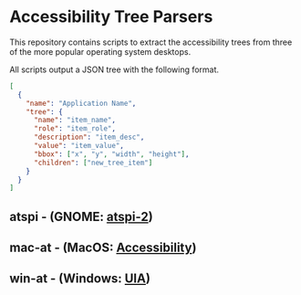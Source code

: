 # Accessibility Tree Parsers

This repository contains scripts to extract the accessibility trees from three of the more popular operating system desktops.

All scripts output a JSON tree with the following format.

```json
[
  {
    "name": "Application Name",
    "tree": {
      "name": "item_name",
      "role": "item_role",
      "description": "item_desc",
      "value": "item_value",
      "bbox": ["x", "y", "width", "height"],
      "children": ["new_tree_item"]
    }
  }
]
```

## atspi - (GNOME: [atspi-2](https://docs.gtk.org/atspi2/))

## mac-at - (MacOS: [Accessibility](https://developer.apple.com/documentation/accessibility))

## win-at - (Windows: [UIA](https://learn.microsoft.com/en-us/dotnet/framework/ui-automation/ui-automation-overview))
